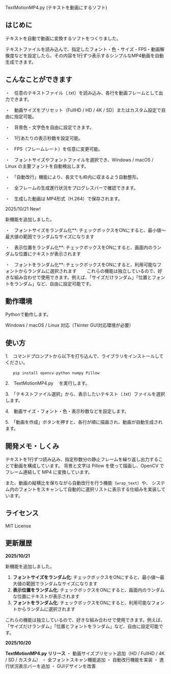 

TextMotionMP4.py (テキストを動画にするソフト)


## はじめに

テキストを自動で動画に変換するソフトをつくりました。

テキストファイルを読み込んで、指定したフォント・色・サイズ・FPS・動画解像度などを設定したら、その内容を1行ずつ表示するシンプルなMP4動画を自動生成できます。



## こんなことができます

・　任意のテキストファイル（.txt）を読み込み、各行を動画フレームとして出力できます。

・　動画サイズをプリセット（FullHD / HD / 4K / SD）またはカスタム設定で自由に指定可能。

・　背景色・文字色を自由に設定できます。

・　1行あたりの表示秒数を設定可能。

・　FPS（フレームレート）を任意に変更可能。

・　フォントサイズやフォントファイルを選択でき、Windows / macOS / Linux の主要フォントを自動検出します。

・　「自動改行」機能により、長文でも枠内に収まるよう自動整形。

・　全フレームの生成進行状況をプログレスバーで確認できます。

・　生成した動画は MP4形式（H.264）で保存されます。


2025/10/21 New!

新機能を追加しました。

・　フォントサイズをランダム化**: チェックボックスをONにすると、最小値〜最大値の範囲でランダムなサイズになります

・　表示位置をランダム化**: チェックボックスをONにすると、画面内のランダムな位置にテキストが表示されます

・　フォントをランダム化**: チェックボックスをONにすると、利用可能なフォントからランダムに選択されます
　　これらの機能は独立しているので、好きな組み合わせで使用できます。例えば、「サイズだけランダム」「位置とフォントをランダム」など、自由に設定可能です。


## 動作環境

Pythonで動作します。

Windows / macOS / Linux 対応（Tkinter GUI対応環境が必要）


## 使い方

1.　コマンドプロンプトから以下を打ち込んで、ライブラリをインストールしてください。

```
　　pip install opencv-python numpy Pillow
```

2.　TextMotionMP4.py　 を実行します。

3.　「テキストファイル選択」から、表示したいテキスト（.txt）ファイルを選択します。

4.　動画サイズ・フォント・色・表示秒数などを設定します。

5.　「動画を作成」ボタンを押すと、各行が順に描画され、動画が自動生成されます。



## 開発メモ・しくみ

テキストを1行ずつ読み込み、指定秒数分の静止フレームを繰り返し出力することで動画を構成しています。
背景と文字は Pillow を使って描画し、OpenCV でフレーム連結して MP4 に変換しています。

また、動画の縦横比を保ちながら自動改行を行う機能（`wrap_text`）や、
システム内のフォントをスキャンして自動的に選択リストに表示する仕組みを実装しています。



## ライセンス

MIT License



## 更新履歴

**2025/10/21**

新機能を追加しました。
1. **フォントサイズをランダム化**: チェックボックスをONにすると、最小値〜最大値の範囲でランダムなサイズになります
2. **表示位置をランダム化**: チェックボックスをONにすると、画面内のランダムな位置にテキストが表示されます
3. **フォントをランダム化**: チェックボックスをONにすると、利用可能なフォントからランダムに選択されます

これらの機能は独立しているので、好きな組み合わせで使用できます。例えば、「サイズだけランダム」「位置とフォントをランダム」など、自由に設定可能です。


**2025/10/20**

**TextMotionMP4.py リリース**
・ 動画サイズプリセット追加（HD / FullHD / 4K / SD / カスタム）
・ 全フォントスキャン機能追加
・ 自動改行機能を実装
・ 進行状況表示バーを追加
・ GUIデザインを改善




